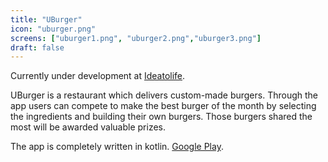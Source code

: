 ```yaml
---
title: "UBurger"
icon: "uburger.png"
screens: ["uburger1.png", "uburger2.png","uburger3.png"]
draft: false
---
```


Currently under development at [Ideatolife](https://www.ideatolife.me/).

UBurger is a restaurant which delivers custom-made burgers. Through the app users can compete to make the best burger of the month by selecting the ingredients and building their own burgers. Those burgers shared the most will be awarded valuable prizes.

The app is completely written in kotlin.
[Google Play](https://play.google.com/store/apps/details?id=com.ideatolife.uburger).
